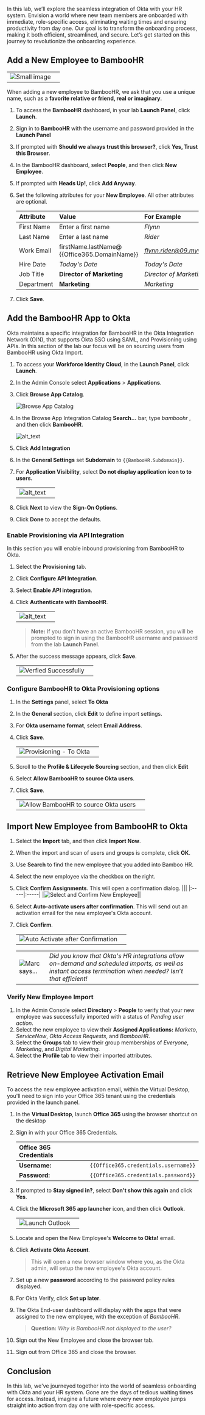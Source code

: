 In this lab, we’ll explore the seamless integration of Okta with your HR system. Envision a world where new team members are onboarded with immediate, role-specific access, eliminating waiting times and ensuring productivity from day one. Our goal is to transform the onboarding process, making it both efficient, streamlined, and secure. Let’s get started on this journey to revolutionize the onboarding experience.

## Add a New Employee to BambooHR

|||
   |:-----|:-----|
   |![Small image](images/011/new_employee_flynn_100.png "New Employee")| |

When adding a new employee to BambooHR, we ask that you use a unique name, such as a  **favorite relative or friend, real or imaginary**.

1. To access the **BambooHR** dashboard, in your lab  **Launch Panel**, click **Launch**.
1. Sign in to **BambooHR** with the username and password provided in the **Launch Panel**
1. If prompted with **Should we always trust this browser?**, click **Yes, Trust this Browser**.
1. In the BambooHR dashboard, select **People**, and then click **New Employee**.
1. If prompted with **Heads Up!**, click **Add Anyway**.

1. Set the following attributes for your **New Employee**. All other attributes are optional.

   |Attribute|Value| For Example|
   |:-----|:-----|:----|
   |First Name |Enter a first name|*Flynn*|
   |Last Name | Enter a last name|*Rider*|
   |Work Email |firstName.lastName@ {{Office365.DomainName}}|*<flynn.rider@09.mywiclab.com>*|
   |Hire Date |*Today's Date*|*Today's Date*|
   |Job Title | **Director of Marketing**|*Director of Marketing*|
   |Department | **Marketing**|*Marketing*|

1. Click **Save**.

## Add the BambooHR App to Okta

Okta maintains a specific integration for BambooHR in the Okta Integration Network (OIN), that supports Okta SSO using SAML, and Provisioning using APIs.  In this section of the lab our focus will be on sourcing users from BambooHR using Okta Import.

1. To access your **Workforce Identity Cloud**, in the **Launch Panel**, click **Launch**.
1. In the Admin Console select **Applications** > **Applications**.
2. Click **Browse App Catalog**.

   ![Browse App Catalog](https://raw.githubusercontent.com/MarcoBlaesing/LabGuide/main/images/009/image01.png "Browse App Catalog")

3. In the Browse App Integration Catalog **Search...** bar, type *bamboohr*  , and then click **BambooHR**.

   ![alt_text](https://raw.githubusercontent.com/keithledgerwood/WICLab-guide/main/images/003/image001.png "BambooHR")

4. Click **Add Integration**
5. In the **General Settings** set **Subdomain** to `{{BambooHR.Subdomain}}`.
6. For **Application Visibility**, select **Do not display application icon to to users.**

   |||
     |:-----|:-----|
     |![alt_text](images/011/app_bamboohr_general_settings_500.png "General Settings")||

7. Click **Next** to view the **Sign-On Options**.
8. Click **Done** to accept the defaults.

### Enable Provisioning via API Integration

In this section you will enable inbound provisioning from BambooHR to Okta.

1. Select the **Provisioning** tab.
1. Click **Configure API Integration**.
1. Select **Enable API integration**.
1. Click **Authenticate with BambooHR**.

   |||
      |:-----|:-----|
    |![alt_text](images/011/app_bamboohr_provisioning_600.png "Enable Provisioning")||

   > **Note:** If you don't have an active BambooHR session, you will be prompted to sign in using the BambooHR username and password from the lab **Launch Panel**.

5. After the success message appears, click **Save**.

   |||
      |:-----|:-----|
    |![Verfied Successfully](images/011/app_bamboohr_verified_successfully.png "Verfied Successfully")||

### Configure BambooHR to Okta Provisioning options

1. In the **Settings** panel, select **To Okta**
1. In the **General** section, click **Edit** to define import settings.
3. For **Okta username format**, select **Email Address**.
4. Click **Save**.

   |||
      |:-----|:-----|
    |![Provisioning - To Okta](images/011/app_bamboohr_provisioning_to_okta_600.png "Provisioning - To Okta")||

5. Scroll to  the **Profile & Lifecycle Sourcing** section, and then click **Edit**
6. Select **Allow BambooHR to source Okta users**.
7. Click **Save**.

    |||
      |:-----|:-----|
   |![Allow BambooHR to source Okta users](images/011/app_bamboohr_profile_sourcing_600.png "Allow BambooHR to source Okta users")||

## Import New Employee from BambooHR to Okta

1. Select the **Import** tab, and then click **Import Now**.
1. When the import and scan of users and groups is complete, click **OK**.
2. Use **Search** to find the new employee that you added into Bamboo HR.
3. Select the new employee via the checkbox on the right.
4. Click **Confirm Assignments**. This will open a confirmation dialog.
   |||
      |:-----|:-----|
   |![Select and Confirm New Employee](images/011/app_bamboohr_import_results_600.png "Select and Confirm New Employee")||

5. Select **Auto-activate users after confirmation**. This will send out an activation email for the new employee's Okta account.
6. Click **Confirm**.

   |||
      |:-----|:-----|
   |![Auto Activate after Confirmation](images/011/app_bamboohr_import_confirm_300.png "Auto Activate after Confirmation")||

   |||
   |:-----|:-----|
   |![Marc says...](images/011/marc_r74_100.png "Marc says...")|*Did you know that Okta's HR integrations allow on-demand and scheduled imports, as well as instant access termination when needed? Isn’t that efficient!*|

### Verify New Employee Import

1. In the Admin Console select  **Directory** > **People** to verify that your new employee was successfully imported with a status of *Pending user action*.
2. Select the new employee to view their **Assigned Applications:** *Marketo*, *ServiceNow*, *Okta Access Requests*, and *BambooHR*.
3. Select the **Groups** tab to view their group memberships of *Everyone*, *Marketing*, and *Digital Marketing*.
4. Select the **Profile** tab to view their imported attributes.

## Retrieve New Employee Activation Email

 To access the new employee activation email, within the Virtual Desktop, you'll need to sign into your Office 365 tenant using the credentials provided in the launch panel.

1. In the **Virtual Desktop**, launch **Office 365** using the browser shortcut on the desktop
1. Sign in with your Office 365 Credentials.

   |Office 365 Credentials||
    |:-----|:-----|
    |**Username:**|`{{Office365.credentials.username}}`|
    |**Password:**|`{{Office365.credentials.password}}`|

1. If prompted to **Stay signed in?**, select **Don't show this again** and click **Yes**.
1. Click the **Microsoft 365 app launcher** icon, and then click **Outlook**.

   |||
   |:-----|:-----|
   |![Launch Outlook](images/011/app_o365_outlook_access_240.png "Launch Outlook")||

4. Locate and open the New Employee's **Welcome to Okta!** email.
5. Click **Activate Okta Account**.

   >This will open a new browser window where you, as the Okta admin, will setup the new employee's Okta account.
6. Set up a new **password** according to the password policy rules displayed.
7. For Okta Verify, click **Set up later**.
7. The Okta End-user dashboard will display with the apps that were assigned to the new employee, with the exception of *BambooHR*.
   >**Question:**  *Why is BambooHR not displayed to the user?*
8. Sign out the New Employee and close the browser tab.
9. Sign out from Office 365 and close the browser.

## Conclusion

In this lab, we've journeyed together into the world of seamless onboarding with Okta and your HR system. Gone are the days of tedious waiting times for access. Instead, imagine a future where every new employee jumps straight into action from day one with role-specific access.
